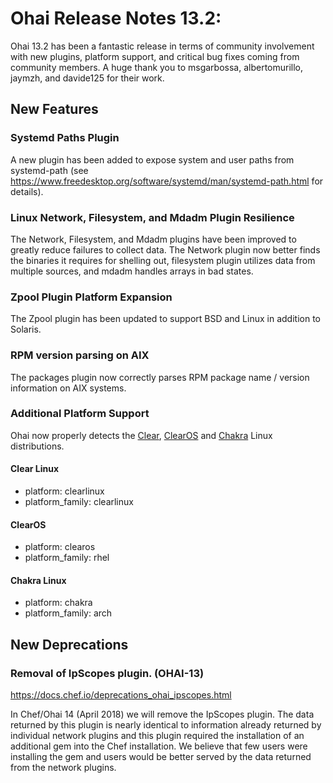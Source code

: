 # Ohai Release Notes 13.2:

Ohai 13.2 has been a fantastic release in terms of community involvement with new plugins, platform support, and critical bug fixes coming from community members. A huge thank you to msgarbossa, albertomurillo, jaymzh, and davide125 for their work.

## New Features

### Systemd Paths Plugin

A new plugin has been added to expose system and user paths from systemd-path (see <https://www.freedesktop.org/software/systemd/man/systemd-path.html> for details).

### Linux Network, Filesystem, and Mdadm Plugin Resilience

The Network, Filesystem, and Mdadm plugins have been improved to greatly reduce failures to collect data. The Network plugin now better finds the binaries it requires for shelling out, filesystem plugin utilizes data from multiple sources, and mdadm handles arrays in bad states.

### Zpool Plugin Platform Expansion

The Zpool plugin has been updated to support BSD and Linux in addition to Solaris.

### RPM version parsing on AIX

The packages plugin now correctly parses RPM package name / version information on AIX systems.

### Additional Platform Support

Ohai now properly detects the [Clear](https://clearlinux.org/), [ClearOS](https://www.clearos.com/) and [Chakra](https://chakralinux.org/) Linux distributions.

#### Clear Linux

- platform: clearlinux
- platform_family: clearlinux

#### ClearOS

- platform: clearos
- platform_family: rhel

#### Chakra Linux

- platform: chakra
- platform_family: arch

## New Deprecations

### Removal of IpScopes plugin. (OHAI-13)

<https://docs.chef.io/deprecations_ohai_ipscopes.html>

In Chef/Ohai 14 (April 2018) we will remove the IpScopes plugin. The data returned by this plugin is nearly identical to information already returned by individual network plugins and this plugin required the installation of an additional gem into the Chef installation. We believe that few users were installing the gem and users would be better served by the data returned from the network plugins.
